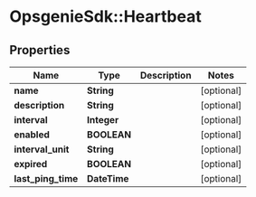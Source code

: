 # OpsgenieSdk::Heartbeat

## Properties
Name | Type | Description | Notes
------------ | ------------- | ------------- | -------------
**name** | **String** |  | [optional] 
**description** | **String** |  | [optional] 
**interval** | **Integer** |  | [optional] 
**enabled** | **BOOLEAN** |  | [optional] 
**interval_unit** | **String** |  | [optional] 
**expired** | **BOOLEAN** |  | [optional] 
**last_ping_time** | **DateTime** |  | [optional] 


